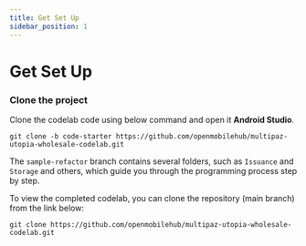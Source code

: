 ```yaml
---
title: Get Set Up
sidebar_position: 1
---
```


# Get Set Up
### **Clone the project**

Clone the codelab code using below command and open it **Android Studio**.

```shell
git clone -b code-starter https://github.com/openmobilehub/multipaz-utopia-wholesale-codelab.git
```

The `sample-refactor` branch contains several folders, such as `Issuance` and `Storage` and others, which guide you through the programming process step by step.

To view the completed codelab, you can clone the repository (main branch) from the link below:

```shell
git clone https://github.com/openmobilehub/multipaz-utopia-wholesale-codelab.git
```